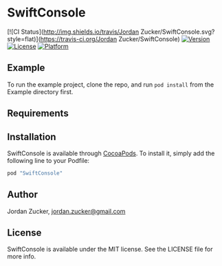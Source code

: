 # SwiftConsole

[![CI Status](http://img.shields.io/travis/Jordan Zucker/SwiftConsole.svg?style=flat)](https://travis-ci.org/Jordan Zucker/SwiftConsole)
[![Version](https://img.shields.io/cocoapods/v/SwiftConsole.svg?style=flat)](http://cocoapods.org/pods/SwiftConsole)
[![License](https://img.shields.io/cocoapods/l/SwiftConsole.svg?style=flat)](http://cocoapods.org/pods/SwiftConsole)
[![Platform](https://img.shields.io/cocoapods/p/SwiftConsole.svg?style=flat)](http://cocoapods.org/pods/SwiftConsole)

## Example

To run the example project, clone the repo, and run `pod install` from the Example directory first.

## Requirements

## Installation

SwiftConsole is available through [CocoaPods](http://cocoapods.org). To install
it, simply add the following line to your Podfile:

```ruby
pod "SwiftConsole"
```

## Author

Jordan Zucker, jordan.zucker@gmail.com

## License

SwiftConsole is available under the MIT license. See the LICENSE file for more info.
